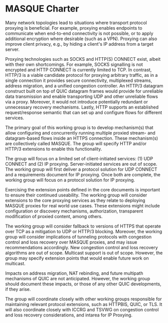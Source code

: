 # MASQUE Charter

Many network topologies lead to situations where transport protocol proxying is beneficial. For example, proxying
enables endpoints to communicate when end-to-end connectivity is not possible, or to apply additional encryption where
desirable (such as a VPN). Proxying can also improve client privacy, e.g., by hiding a client's IP address from a target
server.

Proxying technologies such as SOCKS and HTTP(S) CONNECT exist, albeit with their own shortcomings. For example, SOCKS
signalling is not encrypted and HTTP CONNECT is currently limited to TCP. In contrast, HTTP/3 is a viable candidate
protocol for proxying arbitrary traffic, as in a single connection it provides secure connectivity, multiplexed streams,
address migration, and a unified congestion controller. An HTTP/3 datagram construct built on top of QUIC datagram
frames would provide for unreliable data transmission and enable transporting UDP and other unreliable flows via a
proxy. Moreover, it would not introduce potentially redundant or unnecessary recovery mechanisms. Lastly, HTTP supports
an established request/response semantic that can set up and configure flows for different services.

The primary goal of this working group is to develop mechanism(s) that allow configuring and concurrently running
multiple proxied stream- and datagram-based flows inside an HTTPS connection. These mechanism(s) are collectively called
MASQUE. The group will specify HTTP and/or HTTP/3 extensions to enable this functionality.

The group will focus on a limited set of client-initiated services: (1) UDP CONNECT and (2) IP proxying.
Server-initiated services are out of scope. The working group will first deliver a protocol solution for UDP CONNECT and
a requirements document for IP proxying. Once both are complete, the working group will focus on a protocol solution for
IP proxying.

Exercising the extension points defined in the core documents is important to ensure their continued useability. The
working group will consider extensions to the core proxying services as they relate to deploying MASQUE proxies for
real world use cases. These extensions might include configuration or discovery mechanisms, authorization, transparent
modification of proxied content, among others.

The working group will consider fallback to versions of HTTPS that operate over TCP as a mitigation to UDP or HTTP/3
blocking. Moreover, the working group will consider implications of tunneling protocols with congestion control and
loss recovery over MASQUE proxies, and may issue recommendations accordingly. New congestion control and loss recovery
algorithms are out of scope. Multicast support is out of scope. However, the group may specify extension points that
would enable future work on multicast.

Impacts on address migration, NAT rebinding, and future multipath mechanisms of QUIC are not anticipated. However, the
working group should document these impacts, or those of any other QUIC developments, if they arise.

The group will coordinate closely with other working groups responsible for maintaining relevant protocol extensions,
such as HTTPBIS, QUIC, or TLS. It will also coordinate closely with ICCRG and TSVWG on congestion control and loss
recovery considerations, and intarea for IP Proxying.